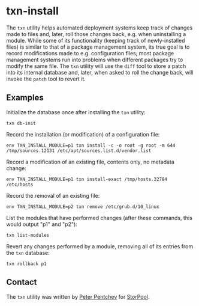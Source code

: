 # txn-install

The `txn` utility helps automated deployment systems keep track of changes
made to files and, later, roll those changes back, e.g. when uninstalling
a module.  While some of its functionality (keeping track of newly-installed
files) is similar to that of a package management system, its true goal is to
record modifications made to e.g. configuration files; most package management
systems run into problems when different packages try to modify the same file.
The `txn` utility will use the `diff` tool to store a patch into its internal
database and, later, when asked to roll the change back, will invoke
the `patch` tool to revert it.

## Examples

Initialize the database once after installing the `txn` utility:

    txn db-init

Record the installation (or modification) of a configuration file:

    env TXN_INSTALL_MODULE=p1 txn install -c -o root -g root -m 644 /tmp/sources.12131 /etc/apt/sources.list.d/vendor.list

Record a modification of an existing file, contents only, no metadata change:

    env TXN_INSTALL_MODULE=p1 txn install-exact /tmp/hosts.32784 /etc/hosts

Record the removal of an existing file:

    env TXN_INSTALL_MODULE=p2 txn remove /etc/grub.d/10_linux

List the modules that have performed changes (after these commands, this would
output "p1" and "p2"):

    txn list-modules

Revert any changes performed by a module, removing all of its entries from
the `txn` database:

    txn rollback p1

## Contact

The `txn` utility was written by [Peter Pentchev][roam] for
[StorPool][storpool].

[roam]: mailto:pp@storpool.com
[storpool]: https://storpool.com/
